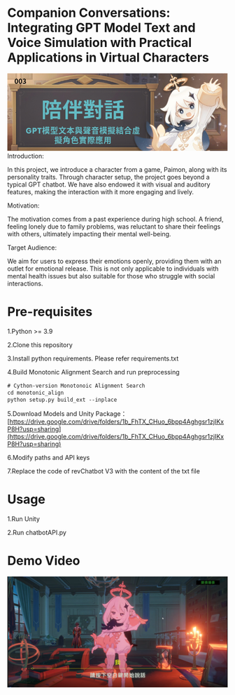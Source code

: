 # Companion Conversations: Integrating GPT Model Text and Voice Simulation with Practical Applications in Virtual Characters
![Screenshot 1](resources/title.png)
Introduction:

In this project, we introduce a character from a game, Paimon, along with its personality traits. Through character setup, the project goes beyond a typical GPT chatbot. We have also endowed it with visual and auditory features, making the interaction with it more engaging and lively.

Motivation:

The motivation comes from a past experience during high school. A friend, feeling lonely due to family problems, was reluctant to share their feelings with others, ultimately impacting their mental well-being.

Target Audience:

We aim for users to express their emotions openly, providing them with an outlet for emotional release. This is not only applicable to individuals with mental health issues but also suitable for those who struggle with social interactions.

# Pre-requisites
1.Python >= 3.9

2.Clone this repository

3.Install python requirements. Please refer requirements.txt

4.Build Monotonic Alignment Search and run preprocessing 

```
# Cython-version Monotonoic Alignment Search
cd monotonic_align
python setup.py build_ext --inplace
```
5.Download Models and Unity Package：[https://drive.google.com/drive/folders/1b_FhTX_CHuo_6bpp4Aghgsr1zjIKxP8H?usp=sharing](https://drive.google.com/drive/folders/1b_FhTX_CHuo_6bpp4Aghgsr1zjIKxP8H?usp=sharing)

6.Modify paths and API keys

7.Replace the code of revChatbot V3 with the content of the txt file

# Usage

1.Run Unity

2.Run chatbotAPI.py

# Demo Video

[![Watch the video](resources/VideoClip.png)](https://www.youtube.com/watch?v=YOUTUBE_VIDEO_ID_HERE)

